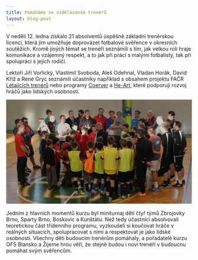 ```yaml
---
title: Pomáháme se vzděláváním trenérů
layout: blog-post
---
```


V neděli 12. ledna získalo 21 absolventů úspěšně základní trenérskou licenci, která jim umožňuje doprovázet fotbalové svěřence v okresních soutěžích. Kromě jiných témat se trenéři seznámili s tím, jak velkou roli hraje komunikace a vzájemný respekt, a to jak při práci s malými fotbalisty, tak při spolupráci s jejich rodiči.

Lektoři Jiří Vorlický, Vlastimil Svoboda, Aleš Odehnal, Vladan Horák, David Kříž a René Gryc seznámili účastníky například s obsahem projektu FAČR [Létajících trenérů][letajici] nebo programy [Coerver][coerver] a [He-Art][heart], které podporují rozvoj hráčů jako lidských osobností.

<img class="img-responsive" src="/blog/img/kurz.jpg" alt="ilustrační fotografie z kurzu">

Jedním z hlavních momentů kurzu byl miniturnaj dětí čtyř týmů Zbrojovky Brno, Sparty Brno, Boskovic a Kunštátu. Než tedy účastníci absolvovali teoretickou část třídenního programu, vyzkoušeli si koučovat hráče v reálných situacích, spolupracovat s nimi a respektovat je jako lidské osobnosti. Všechny děti budoucím trenérům pomáhaly, a pořadatelé kurzu OFS Blansko a Žijeme hrou věří, že stejně budou i noví trenéři v budoucnu pomáhat svým svěřencům.

[letajici]: http://nv.fotbal.cz/scripts/detail.php?id=112531&tmplid=1294
[coerver]: http://www.coerver.cz
[heart]: /blog/2013/12/ohlednuti-za-seminarem-heart.html